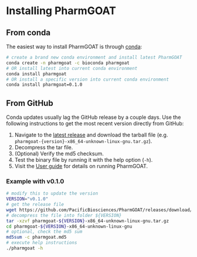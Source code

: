# Installing PharmGOAT
## From conda
The easiest way to install PharmGOAT is through [conda](https://docs.conda.io/projects/conda/en/stable/user-guide/install/index.html):

```bash
# create a brand new conda environment and install latest PharmGOAT
conda create -n pharmgoat -c bioconda pharmgoat
# OR install latest into current conda environment
conda install pharmgoat
# OR install a specific version into current conda environment
conda install pharmgoat=0.1.0
```

## From GitHub
Conda updates usually lag the GitHub release by a couple days.
Use the following instructions to get the most recent version directly from GitHub:

1. Navigate to the [latest release](https://github.com/PacificBiosciences/PharmGOAT/releases/latest) and download the tarball file (e.g. `pharmgoat-{version}-x86_64-unknown-linux-gnu.tar.gz`).
2. Decompress the tar file.
3. (Optional) Verify the md5 checksum.
4. Test the binary file by running it with the help option (`-h`).
5. Visit the [User guide](./user_guide.md) for details on running PharmGOAT.

### Example with v0.1.0
```bash
# modify this to update the version
VERSION="v0.1.0"
# get the release file
wget https://github.com/PacificBiosciences/PharmGOAT/releases/download/${VERSION}/pharmgoat-${VERSION}-x86_64-unknown-linux-gnu.tar.gz
# decompress the file into folder ${VERSION}
tar -xzvf pharmgoat-${VERSION}-x86_64-unknown-linux-gnu.tar.gz
cd pharmgoat-${VERSION}-x86_64-unknown-linux-gnu
# optional, check the md5 sum
md5sum -c pharmgoat.md5
# execute help instructions
./pharmgoat -h
```